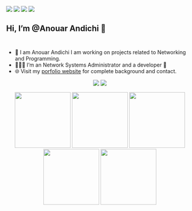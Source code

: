 [<img src="https://img.shields.io/badge/linkedin-%230077B5.svg?&style=for-the-badge&logo=linkedin&logoColor=white" />](https://www.linkedin.com/in/anouarandichi/)
[<img src = "https://img.shields.io/badge/instagram-%23E4405F.svg?&style=for-the-badge&logo=instagram&logoColor=white">](https://www.instagram.com/anwar_dreno/)
[<img src = "https://img.shields.io/badge/facebook-%231877F2.svg?&style=for-the-badge&logo=facebook&logoColor=white">](https://www.facebook.com/AnwarRiffian)
[<img src ="https://img.shields.io/badge/Website-pk-%23.svg?&style=for-the-badge&logo=&logoColor=white%22">](https://anouar.cloud)

## Hi, I’m @Anouar Andichi 👋 <br><br>

- 🤝 I am Anouar Andichi I am working on projects related to Networking and Programming.
- 👨🏽‍💻 I’m an Network Systems Administrator and a developer 🌱
- 🌐 Visit my [porfolio website](https://anouar.cloud) for complete background and contact.

<p align = "center">
  <img src = "https://github-readme-stats.vercel.app/api?username=AnouarAndichi&show_icons=true&theme=radical&line_height=33">
  <img src = "https://github-readme-stats.vercel.app/api/top-langs/?username=AnouarAndichi&theme=radical&line_height=33">
</p>

<p align="center">
<img src="https://i.giphy.com/media/LMt9638dO8dftAjtco/200.webp" width="150"> 
<img src="https://i.giphy.com/media/KzJkzjggfGN5Py6nkT/200.webp" width="150">
<img src="https://i.giphy.com/media/IdyAQJVN2kVPNUrojM/200.webp" width="150"> 
<img src="https://media.giphy.com/media/UWt0rhp21JgLwoeFQP/giphy.gif" width ="150"/> 
<img src="https://media.giphy.com/media/kH6CqYiquZawmU1HI6/giphy.gif" width ="150"/> 
</p>
